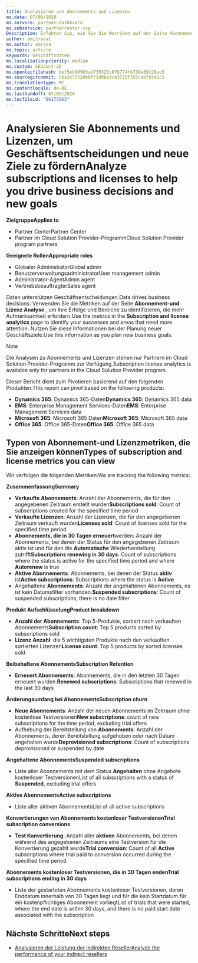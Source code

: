 ```yaml
---
title: Analysieren von Abonnements und Lizenzen
ms.date: 07/08/2020
ms.service: partner-dashboard
ms.subservice: partnercenter-csp
Description: Erfahren Sie, wie Sie die Metriken auf der Seite Abonnement-und Lizenz Analyse verwenden, um Ihre Erfolge und Bereiche zu identifizieren, die mehr Aufmerksamkeit erfordern.
author: amitravat
ms.author: amrava
ms.topic: article
keywords: Geschäftsdaten
ms.localizationpriority: medium
ms.custom: SEOJULY.20
ms.openlocfilehash: bef5eb909b5ad739325c87b774fb738e89c26ac0
ms.sourcegitcommit: cba3c73520b8f72d0ba9ca3725f355cab79342c1
ms.translationtype: MT
ms.contentlocale: de-DE
ms.lasthandoff: 07/09/2020
ms.locfileid: "86175963"
---
```

# <a name="analyze-subscriptions-and-licenses-to-help-you-drive-business-decisions-and-new-goals"></a><span data-ttu-id="1bb0d-104">Analysieren Sie Abonnements und Lizenzen, um Geschäftsentscheidungen und neue Ziele zu fördern</span><span class="sxs-lookup"><span data-stu-id="1bb0d-104">Analyze subscriptions and licenses to help you drive business decisions and new goals</span></span>

<span data-ttu-id="1bb0d-105">**Zielgruppe**</span><span class="sxs-lookup"><span data-stu-id="1bb0d-105">**Applies to**</span></span>

- <span data-ttu-id="1bb0d-106">Partner Center</span><span class="sxs-lookup"><span data-stu-id="1bb0d-106">Partner Center</span></span>
- <span data-ttu-id="1bb0d-107">Partner im Cloud Solution Provider-Programm</span><span class="sxs-lookup"><span data-stu-id="1bb0d-107">Cloud Solution Provider program partners</span></span>

<span data-ttu-id="1bb0d-108">**Geeignete Rollen**</span><span class="sxs-lookup"><span data-stu-id="1bb0d-108">**Appropriate roles**</span></span>

- <span data-ttu-id="1bb0d-109">Globaler Administrator</span><span class="sxs-lookup"><span data-stu-id="1bb0d-109">Global admin</span></span>
- <span data-ttu-id="1bb0d-110">Benutzerverwaltungsadministrator</span><span class="sxs-lookup"><span data-stu-id="1bb0d-110">User management admin</span></span>
- <span data-ttu-id="1bb0d-111">Administrator-Agent</span><span class="sxs-lookup"><span data-stu-id="1bb0d-111">Admin agent</span></span>
- <span data-ttu-id="1bb0d-112">Vertriebsbeauftragter</span><span class="sxs-lookup"><span data-stu-id="1bb0d-112">Sales agent</span></span>

<span data-ttu-id="1bb0d-113">Daten unterstützen Geschäftsentscheidungen.</span><span class="sxs-lookup"><span data-stu-id="1bb0d-113">Data drives business decisions.</span></span> <span data-ttu-id="1bb0d-114">Verwenden Sie die Metriken auf der Seite **Abonnement-und Lizenz Analyse** , um Ihre Erfolge und Bereiche zu identifizieren, die mehr Aufmerksamkeit erfordern.</span><span class="sxs-lookup"><span data-stu-id="1bb0d-114">Use the metrics in the **Subscription and license analytics** page to identify your successes and areas that need more attention.</span></span> <span data-ttu-id="1bb0d-115">Nutzen Sie diese Informationen bei der Planung neuer Geschäftsziele.</span><span class="sxs-lookup"><span data-stu-id="1bb0d-115">Use this information as you plan new business goals.</span></span>

> [!NOTE]
> <span data-ttu-id="1bb0d-116">Die Analysen zu Abonnements und Lizenzen stehen nur Partnern im Cloud Solution Provider-Programm zur Verfügung.</span><span class="sxs-lookup"><span data-stu-id="1bb0d-116">Subscription license analytics is available only for partners in the Cloud Solution Provider program.</span></span>


<span data-ttu-id="1bb0d-117">Dieser Bericht dient zum Pivotieren basierend auf den folgenden Produkten:</span><span class="sxs-lookup"><span data-stu-id="1bb0d-117">This report can pivot based on the following products:</span></span>

 - <span data-ttu-id="1bb0d-118">**Dynamics 365**: Dynamics 365-Daten</span><span class="sxs-lookup"><span data-stu-id="1bb0d-118">**Dynamics 365**: Dynamics 365 data</span></span>  
 - <span data-ttu-id="1bb0d-119">**EMS**: Enterprise Management Services-Daten</span><span class="sxs-lookup"><span data-stu-id="1bb0d-119">**EMS**: Enterprise Management Services data</span></span>  
 - <span data-ttu-id="1bb0d-120">**Microsoft 365**: Microsoft 365 Daten</span><span class="sxs-lookup"><span data-stu-id="1bb0d-120">**Microsoft 365**: Microsoft 365 data</span></span>  
 - <span data-ttu-id="1bb0d-121">**Office 365**: Office 365-Daten</span><span class="sxs-lookup"><span data-stu-id="1bb0d-121">**Office 365**: Office 365 data</span></span>  


## <a name="types-of-subscription-and-license-metrics-you-can-view"></a><span data-ttu-id="1bb0d-122">Typen von Abonnement-und Lizenzmetriken, die Sie anzeigen können</span><span class="sxs-lookup"><span data-stu-id="1bb0d-122">Types of subscription and license metrics you can view</span></span>

<span data-ttu-id="1bb0d-123">Wir verfolgen die folgenden Metriken:</span><span class="sxs-lookup"><span data-stu-id="1bb0d-123">We are tracking the following metrics:</span></span>

<span data-ttu-id="1bb0d-124">**Zusammenfassung**</span><span class="sxs-lookup"><span data-stu-id="1bb0d-124">**Summary**</span></span>  
 - <span data-ttu-id="1bb0d-125">**Verkaufte Abonnements**: Anzahl der Abonnements, die für den angegebenen Zeitraum erstellt wurden</span><span class="sxs-lookup"><span data-stu-id="1bb0d-125">**Subscriptions sold**: Count of subscriptions created for the specified time period</span></span>  
 - <span data-ttu-id="1bb0d-126">**Verkaufte Lizenzen**: Anzahl der Lizenzen, die für den angegebenen Zeitraum verkauft wurden</span><span class="sxs-lookup"><span data-stu-id="1bb0d-126">**Licenses sold**: Count of licenses sold for the specified time period</span></span>   
 - <span data-ttu-id="1bb0d-127">**Abonnements, die in 30 Tagen erneuert**werden: Anzahl der Abonnements, bei denen der Status für den angegebenen Zeitraum aktiv ist und für den die **Automatische** Wiederherstellung zutrifft</span><span class="sxs-lookup"><span data-stu-id="1bb0d-127">**Subscriptions renewing in 30 days**: Count of subscriptions where the status is active for the specified time period and where **Autorenew** is true</span></span>
 - <span data-ttu-id="1bb0d-128">**Aktive Abonnements**: Abonnements, bei denen der Status **aktiv** ist</span><span class="sxs-lookup"><span data-stu-id="1bb0d-128">**Active subscriptions**: Subscriptions where the status is **Active**</span></span>  
 - <span data-ttu-id="1bb0d-129">Angehaltene **Abonnements**: Anzahl der angehaltenen Abonnements, es ist kein Datumsfilter vorhanden.</span><span class="sxs-lookup"><span data-stu-id="1bb0d-129">**Suspended subscriptions**: Count of suspended subscriptions, there is no date filter</span></span>  

<span data-ttu-id="1bb0d-130">**Produkt Aufschlüsselung**</span><span class="sxs-lookup"><span data-stu-id="1bb0d-130">**Product breakdown**</span></span>  
 - <span data-ttu-id="1bb0d-131">**Anzahl der Abonnements**: Top 5-Produkte, sortiert nach verkauften Abonnements</span><span class="sxs-lookup"><span data-stu-id="1bb0d-131">**Subscription count**: Top 5 products sorted by subscriptions sold</span></span>  
 - <span data-ttu-id="1bb0d-132">**Lizenz Anzahl**: die 5 wichtigsten Produkte nach den verkauften sortierten Lizenzen</span><span class="sxs-lookup"><span data-stu-id="1bb0d-132">**License count**: Top 5 products by sorted licenses sold</span></span>

<span data-ttu-id="1bb0d-133">**Beibehaltene Abonnements**</span><span class="sxs-lookup"><span data-stu-id="1bb0d-133">**Subscription Retention**</span></span>
 - <span data-ttu-id="1bb0d-134">**Erneuert Abonnements**: Abonnements, die in den letzten 30 Tagen erneuert wurden.</span><span class="sxs-lookup"><span data-stu-id="1bb0d-134">**Renewed subscriptions**: Subscriptions that renewed in the last 30 days</span></span>  

<span data-ttu-id="1bb0d-135">**Änderungsumfang bei Abonnements**</span><span class="sxs-lookup"><span data-stu-id="1bb0d-135">**Subscription churn**</span></span>  
 - <span data-ttu-id="1bb0d-136">**Neue Abonnements**: Anzahl der neuen Abonnements im Zeitraum ohne kostenlose Testversionen</span><span class="sxs-lookup"><span data-stu-id="1bb0d-136">**New subscriptions**: count of new subscriptions for the time period, excluding trial offers</span></span>  
 - <span data-ttu-id="1bb0d-137">Aufhebung der Bereitstellung von **Abonnements**: Anzahl der Abonnements, deren Bereitstellung aufgehoben oder nach Datum angehalten wurde</span><span class="sxs-lookup"><span data-stu-id="1bb0d-137">**Deprovisioned subscriptions**: Count of subscriptions deprovisioned or suspended by date</span></span>  

<span data-ttu-id="1bb0d-138">**Angehaltene Abonnements**</span><span class="sxs-lookup"><span data-stu-id="1bb0d-138">**Suspended subscriptions**</span></span>  
 - <span data-ttu-id="1bb0d-139">Liste aller Abonnements mit dem Status **Angehalten** ohne Angebote kostenloser Testversionen</span><span class="sxs-lookup"><span data-stu-id="1bb0d-139">List of all subscriptions with a status of **Suspended**, excluding trial offers</span></span>  
  
<span data-ttu-id="1bb0d-140">**Aktive Abonnements**</span><span class="sxs-lookup"><span data-stu-id="1bb0d-140">**Active subscriptions**</span></span>
 - <span data-ttu-id="1bb0d-141">Liste aller aktiven Abonnements</span><span class="sxs-lookup"><span data-stu-id="1bb0d-141">List of all active subscriptions</span></span>  

<span data-ttu-id="1bb0d-142">**Konvertierungen von Abonnements kostenloser Testversionen**</span><span class="sxs-lookup"><span data-stu-id="1bb0d-142">**Trial subscription conversions**</span></span>  
 - <span data-ttu-id="1bb0d-143">**Test Konvertierung**: Anzahl aller **aktiven** Abonnements, bei denen während des angegebenen Zeitraums eine Testversion für die Konvertierung gezahlt wurde</span><span class="sxs-lookup"><span data-stu-id="1bb0d-143">**Trial conversion**: Count of all **Active** subscriptions where trial paid to conversion occurred during the specified time period</span></span>  

<span data-ttu-id="1bb0d-144">**Abonnements kostenloser Testversionen, die in 30 Tagen enden**</span><span class="sxs-lookup"><span data-stu-id="1bb0d-144">**Trial subscriptions ending in 30 days**</span></span>  
 - <span data-ttu-id="1bb0d-145">Liste der gestarteten Abonnements kostenloser Testversionen, deren Enddatum innerhalb von 30 Tagen liegt und für die kein Startdatum für ein kostenpflichtiges Abonnement vorliegt</span><span class="sxs-lookup"><span data-stu-id="1bb0d-145">List of trials that were started, where the end date is within 30 days, and there is no paid start date associated with the subscription</span></span>  

## <a name="next-steps"></a><span data-ttu-id="1bb0d-146">Nächste Schritte</span><span class="sxs-lookup"><span data-stu-id="1bb0d-146">Next steps</span></span>

- [<span data-ttu-id="1bb0d-147">Analysieren der Leistung der indirekten Reseller</span><span class="sxs-lookup"><span data-stu-id="1bb0d-147">Analyze the performance of your indirect resellers</span></span>](analyze-indirect-resellers.md)